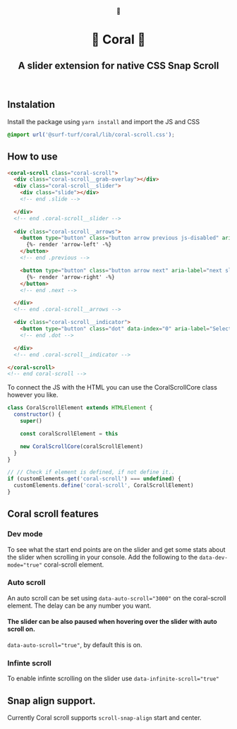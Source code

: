 <div align="center">
🪸
</div>

<h1 align="center">🪸 Coral 🪸<br></h1>
<h2 align="center">A slider extension for native CSS Snap Scroll</h2>
<br>

## Instalation
Install the package using `yarn install` and import the JS and CSS

``` scss 
@import url('@surf-turf/coral/lib/coral-scroll.css');
```

## How to use
``` html
<coral-scroll class="coral-scroll">
  <div class="coral-scroll__grab-overlay"></div>
  <div class="coral-scroll__slider">
    <div class="slide"></div>
    <!-- end .slide -->

  </div>
  <!-- end .coral-scroll__slider -->
  
  <div class="coral-scroll__arrows">
    <button type="button" class="button arrow previous js-disabled" aria-label="previous slide button" name="previous slide button">
      {%- render 'arrow-left' -%}
    </button>
    <!-- end .previous -->

    <button type="button" class="button arrow next" aria-label="next slide button" name="next slide button">
      {%- render 'arrow-right' -%}
    </button>
    <!-- end .next -->

  </div>
  <!-- end .coral-scroll__arrows -->

  <div class="coral-scroll__indicator">
    <button type="button" class="dot" data-index="0" aria-label="Select slide 0" name="Select slide 0"></button>
    <!-- end .dot -->

  </div>
  <!-- end .coral-scroll__indicator -->

</coral-scroll>
<!-- end coral-scroll -->
```

To connect the JS with the HTML you can use the CoralScrollCore class however you like.

``` js
class CoralScrollElement extends HTMLElement {
  constructor() {
    super()

    const coralScrollElement = this

    new CoralScrollCore(coralScrollElement)
  }
}

// // Check if element is defined, if not define it..
if (customElements.get('coral-scroll') === undefined) {
  customElements.define('coral-scroll', CoralScrollElement)
}
```

## Coral scroll features

### Dev mode
To see what the start end points are on the slider and get some stats about the slider when scrolling in your console. Add the following to the 
 `data-dev-mode="true"` coral-scroll element.

### Auto scroll
An auto scroll can be set using  `data-auto-scroll="3000"` on the coral-scroll element. The delay can be any number you want.

#### The slider can be also paused when hovering over the slider with auto scroll on.
`data-auto-scroll="true"`, by default this is on.
### Infinte scroll
To enable infinte scrolling on the slider use `data-infinite-scroll="true"`


## Snap align support.
Currently Coral scroll supports `scroll-snap-align` start and center.

